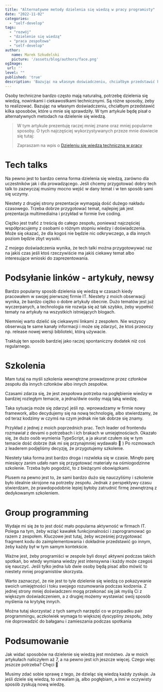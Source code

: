```yaml
---
title: "Alternatywne metody dzielenia się wiedzą w pracy programisty"
date: "2022-11-02"
categories: 
  - "self-develop"
tags: 
  - "rozwój"
  - "dzielenie się wiedzą"
  - "praca zespołowa"
  - "self-develop"
author:
   name: Marek Szkudelski
   picture: '/assets/blog/authors/face.png'
ogImage:
 url: ''
level: ""
published: 'true'
description: 'Bazując na własnym doświadczeniu, chciałbym przedstawić kilka sposobów, które u mnie się sprawdziły. W tym artykule piszę o alternatywnych metodach na dzielenie się wiedzą.'
---
```

Osoby techniczne bardzo często mają naturalną, potrzebę dzielenia się wiedzą, nowinkami i ciekawostkami technicznymi. Są różne sposoby, żeby to realizować. Bazując na własnym doświadczeniu, chciałbym przedstawić kilka sposobów, które u mnie się sprawdziły. W tym artykule będę pisał o alternatywnych metodach na dzielenie się wiedzą.

> W tym artykule prezentuję raczej mniej znane oraz mniej popularne sposoby. O tych najczęściej wykorzystywanych przeze mnie dowiecie się tutaj: 
> 
> Zapraszam na wpis o [Dzieleniu się wiedzą techniczną w pracy](https://blog.szkudelski.dev/posts/dzielenie-sie-wiedza-w-pracy)

# Tech talks

Na pewno jest to bardzo cenna forma dzielenia się wiedzą, zarówno dla uczestników jak i dla prowadzącego. Jeśli chcemy przygotować dobry tech talk to zazwyczaj musimy mocno wejść w dany temat i w ten sposób sami się uczymy.

Niestety z drugiej strony prezentacje wymagają dość dużego nakładu czasowego. Trzeba dobrze przygotować temat, najlepiej jak jest prezentacja multimedialna i przykład w formie live coding.

Ciężko jest trafić z treścią do całego zespołu, ponieważ najczęściej współpracujemy z osobami o różnym stopniu wiedzy i doświadczenia. Może się okazać, że dla kogoś nie będzie nic odkrywczego, a dla innych poziom będzie zbyt wysoki.

Z mojego doświadczenia wynika, że tech talki można przygotowywać raz na jakiś czas jeśli ktoś rzeczywiście ma jakiś ciekawy temat albo interesujące wnioski do zaprezentowania.

# Podsyłanie linków - artykuły, newsy

Bardzo popularny sposób dzielenia się wiedzą w czasach kiedy pracowałem w swojej pierwszej firmie IT. Niestety z moich obserwacji wynika, że bardzo ciężko o dobre artykuły obecnie. Dużo tematów jest już wyczerpanych, a technologia nie rozwija się aż tak szybko, żeby wypełnić tematy na artykuły na wszystkich istniejących blogach.

Niemniej warto dzielić się ciekawymi linkami z zespołem. Nie wszyscy obserwują te same kanały informacji i może się zdarzyć, że ktoś przeoczy np. release nowej wersji biblioteki, którą używacie.

Traktuję ten sposób bardziej jako raczej spontaniczny dodatek niż coś regularnego.

# Szkolenia

Mam tutaj na myśli szkolenia wewnętrzne prowadzone przez członków zespołu dla innych członków albo innych zespołów.

Czasami zdarza się, że jest zespołowa potrzeba na pogłębienie wiedzy w bardziej rozległym temacie, a jedna/dwie osoby mają taką wiedzę.

Taka sytuacja może się zdarzyć jeśli np. wprowadzamy w firmie nowy framework, albo decydujemy się na nową technologię, albo stwierdzamy, że od teraz kodzimy w czymś na czym jednak nie tak dobrze się znamy.

Przykład z jednej z moich poprzednich prac. Tech leader od frontendu rozmawiał z devami o potrzebach i ich brakach w umiejętnościach. Okazało się, że dużo osób wymienia TypeScript, a ja akurat czułem się w tym temacie dość dobrze (tak mi się przynajmniej wydawało 🙂 ) Po rozmowach z leaderem podjęliśmy decyzję, że przygotujemy szkolenie.

Niestety taka forma jest bardzo droga i rozwleka się w czasie. Minęło parę miesięcy zanim udało nam się przygotować materiały na ośmiogodzinne szkolenie. Trzeba było pogodzić, to z bieżącymi obowiązkami.

Plusem na pewno jest to, że sami bardzo dużo się nauczyliśmy i szkolenie było idealnie skrojone na potrzeby zespołu. Jednak z perspektywy czasu stwierdzam, że prawdopodobnie lepiej byłoby zatrudnić firmę zewnętrzną z dedykowanym szkoleniem.

# Group programming

Wydaje mi się że to jest dość mało popularna aktywność w firmach IT. Polega na tym, żeby wziąć kawałek funkcjonalności i zaprogramować go razem z zespołem. Kluczowe jest tutaj, żeby wcześniej przygotować fragment kodu do zaimplementowania i dokładnie przedstawić go innym, żeby każdy był w tym samym kontekście.

Ważne jest, żeby programiści w zespole byli dosyć aktywni podczas takich spotkań, bo wtedy wymiana wiedzy jest intensywna i każdy może czegoś się nauczyć. Jeśli tylko jedna lub dwie osoby będą pisać albo mówić to niestety mniej programistów skorzysta.

Warto zaznaczyć, że nie jest to tyle dzielenie się wiedzą co pokazywanie swoich umiejętności i toku swojego rozumowania podczas kodzenia. Z jednej strony mniej doświadczeni mogą przekonać się jak myślą Ci z większym doświadczeniem, a z drugiej możemy wystawiać swój sposób myślenia na krytykę innych.

Można tutaj skorzystać z tych samych narzędzi co w przypadku pair programmingu, aczkolwiek wymaga to większej dyscypliny zespołu, żeby nie doprowadzić do bałaganu i zamieszania podczas spotkania

# Podsumowanie

Jak widać sposobów na dzielenie się wiedzą jest mnóstwo. Ja w moich artykułach naliczyłem aż 7, a na pewno jest ich jeszcze więcej. Czego więc jeszcze potrzeba? Chęci 🙂

Musimy zdać sobie sprawę z tego, że dzieląc się wiedzą każdy zyskuje. Ja jeśli dziele się wiedzą, to utrwalam ją, albo pogłębiam, a inni w oczywisty sposób zyskują nową wiedzę.